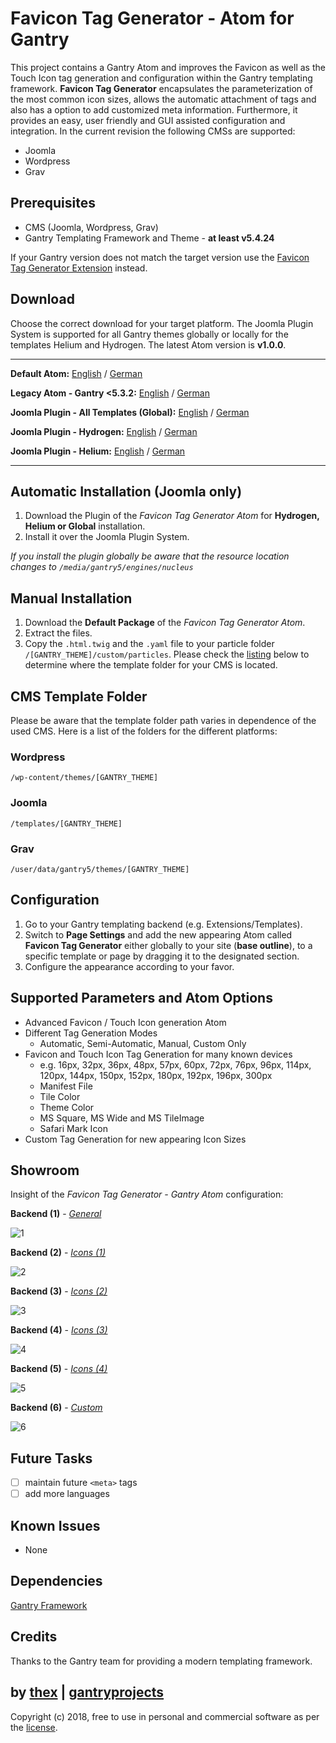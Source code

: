 # Favicon Tag Generator - Atom for Gantry
This project contains a Gantry Atom and improves the Favicon as well as the Touch Icon tag generation and configuration within the Gantry templating framework. **Favicon Tag Generator** encapsulates the parameterization of the most common icon sizes, allows the automatic attachment of tags and also has a option to add customized meta information. Furthermore, it provides an easy, user friendly and GUI assisted configuration and integration. In the current revision the following CMSs are supported:
* Joomla
* Wordpress
* Grav

## Prerequisites
* CMS (Joomla, Wordpress, Grav)
* Gantry Templating Framework and Theme - **at least v5.4.24**

If your Gantry version does not match the target version use the [Favicon Tag Generator Extension](https://github.com/thexmanxyz/Favicon-Tag-Generator-Gantry) instead.

## Download
Choose the correct download for your target platform. The Joomla Plugin System is supported for all Gantry themes globally or locally for the templates Helium and Hydrogen. The latest Atom version is **v1.0.0**.
___
**Default Atom:**
[English](https://github.com/thexmanxyz/Favicon-Tag-Generator-Atom-Gantry/releases/download/v1.0.0/fta.atom.only.EN.v1.0.0.zip) / [German](https://github.com/thexmanxyz/Favicon-Tag-Generator-Atom-Gantry/releases/download/v1.0.0/fta.atom.only.DE.v1.0.0.zip)

**Legacy Atom - Gantry <5.3.2:**
[English](https://github.com/thexmanxyz/Favicon-Tag-Generator-Atom-Gantry/releases/download/v1.0.0/fta.atom.only.legacy.EN.v1.0.0.zip) / [German](https://github.com/thexmanxyz/Favicon-Tag-Generator-Atom-Gantry/releases/download/v1.0.0/fta.atom.only.legacy.DE.v1.0.0.zip)

**Joomla Plugin - All Templates (Global):**
[English](https://github.com/thexmanxyz/Favicon-Tag-Generator-Atom-Gantry/releases/download/v1.0.0/fta.j3.global.EN.v1.0.0.zip) / [German](https://github.com/thexmanxyz/Favicon-Tag-Generator-Atom-Gantry/releases/download/v1.0.0/fta.j3.global.DE.v1.0.0.zip)

**Joomla Plugin - Hydrogen:**
[English](https://github.com/thexmanxyz/Favicon-Tag-Generator-Atom-Gantry/releases/download/v1.0.0/fta.j3.hydrogen.EN.v1.0.0.zip) / [German](https://github.com/thexmanxyz/Favicon-Tag-Generator-Atom-Gantry/releases/download/v1.0.0/fta.j3.hydrogen.DE.v1.0.0.zip)

**Joomla Plugin - Helium:**
[English](https://github.com/thexmanxyz/Favicon-Tag-Generator-Atom-Gantry/releases/download/v1.0.0/fta.j3.helium.EN.v1.0.0.zip) / [German](https://github.com/thexmanxyz/Favicon-Tag-Generator-Atom-Gantry/releases/download/v1.0.0/fta.j3.helium.DE.v1.0.0.zip)
___

## Automatic Installation (Joomla only)
1. Download the Plugin of the *Favicon Tag Generator Atom* for **Hydrogen, Helium or Global** installation.
2. Install it over the Joomla Plugin System.

*If you install the plugin globally be aware that the resource location changes to `/media/gantry5/engines/nucleus`*

## Manual Installation
1. Download the **Default Package** of the *Favicon Tag Generator Atom*.
2. Extract the files.
3. Copy the `.html.twig` and the `.yaml` file to your particle folder `/[GANTRY_THEME]/custom/particles`. Please check the [listing](https://github.com/thexmanxyz/Favicon-Tag-Generator-Atom-Gantry#cms-template-folder) below to determine where the template folder for your CMS is located.

## CMS Template Folder
Please be aware that the template folder path varies in dependence of the used CMS. Here is a list of the folders for the different platforms:

### Wordpress
`/wp-content/themes/[GANTRY_THEME]`

### Joomla
`/templates/[GANTRY_THEME]`

### Grav
`/user/data/gantry5/themes/[GANTRY_THEME]`

## Configuration
1. Go to your Gantry templating backend (e.g. Extensions/Templates).
2. Switch to **Page Settings** and add the new appearing Atom called **Favicon Tag Generator** either globally to your site (**base outline**), to a specific template or page by dragging it to the designated section.
3. Configure the appearance according to your favor.

## Supported Parameters and Atom Options
* Advanced Favicon / Touch Icon generation Atom
* Different Tag Generation Modes
  * Automatic, Semi-Automatic, Manual, Custom Only
* Favicon and Touch Icon Tag Generation for many known devices
  * e.g. 16px, 32px, 36px, 48px, 57px, 60px, 72px, 76px, 96px, 114px, 120px, 144px, 150px, 152px, 180px, 192px, 196px, 300px
  * Manifest File
  * Tile Color
  * Theme Color
  * MS Square, MS Wide and MS TileImage
  * Safari Mark Icon
 * Custom Tag Generation for new appearing Icon Sizes

## Showroom
Insight of the *Favicon Tag Generator - Gantry Atom* configuration:

**Backend (1)** - *[General](/screenshots/backend_general.png)*

![1](/screenshots/backend_general.png)

**Backend (2)** - *[Icons (1)](/screenshots/backend_icon1.png)*

![2](/screenshots/backend_icon1.png)

**Backend (3)** - *[Icons (2)](/screenshots/backend_icon2.png)*

![3](/screenshots/backend_icon2.png)

**Backend (4)** - *[Icons (3)](/screenshots/backend_icon3.png)*

![4](/screenshots/backend_icon3.png)

**Backend (5)** - *[Icons (4)](/screenshots/backend_icon4.png)*

![5](/screenshots/backend_icon4.png)

**Backend (6)** - *[Custom](/screenshots/backend_custom.png)*

![6](/screenshots/backend_custom.png)

## Future Tasks
- [ ] maintain future `<meta>` tags
- [ ] add more languages

## Known Issues
* None

## Dependencies
[Gantry Framework](http://gantry.org/)

## Credits
Thanks to the Gantry team for providing a modern templating framework.

## by [thex](https://github.com/thexmanxyz) | [gantryprojects](https://gantryprojects.com)
Copyright (c) 2018, free to use in personal and commercial software as per the [license](/LICENSE.md).
